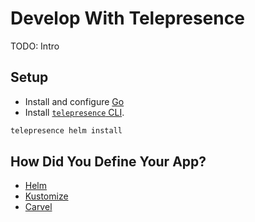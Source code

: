 # Develop With Telepresence

TODO: Intro

## Setup

* Install and configure [Go](https://go.dev/doc/install)
* Install [`telepresence` CLI](https://www.getambassador.io/docs/telepresence/latest/install).

```bash
telepresence helm install
```

## How Did You Define Your App?

* [Helm](telepresence-helm.md)
* [Kustomize](telepresence-kustomize.md)
* [Carvel](telepresence-carvel.md)
